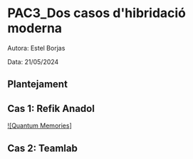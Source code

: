# PAC3_Dos casos d'hibridació moderna

Autora: Estel Borjas

Data: 21/05/2024

## Plantejament

## Cas 1: Refik Anadol

[![Quantum Memories]](https://www.youtube.com/watch?v=oFsjVtmnbS0)

## Cas 2: Teamlab

